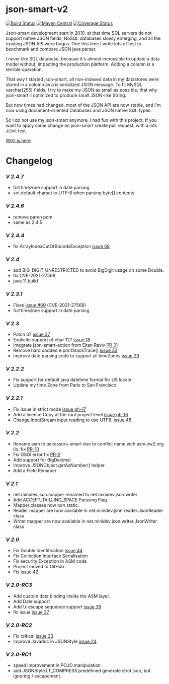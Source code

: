 # json-smart-v2
[![Build Status](https://travis-ci.org/netplex/json-smart-v2.svg?branch=master)](https://travis-ci.org/netplex/json-smart-v2)
[![Maven Central](https://maven-badges.herokuapp.com/maven-central/net.minidev/json-smart/badge.svg?style=flat-square)](https://maven-badges.herokuapp.com/maven-central/net.minidev/json-smart/)
[![Coverage Status](https://coveralls.io/repos/github/netplex/json-smart-v2/badge.svg?branch=master)](https://coveralls.io/github/netplex/json-smart-v2?branch=master)


Json-smart development start in 2010, at that time SQL servers do not support native JSON fields, NoSQL databases slowly emerging, and all the existing JSON API were bogus. One this time I write lots of test to benchmark and compare JSON java parser. 

I never like SQL database, because it's almost impossible to update a data model without, impacting the production platform. Adding a column is a terrible operation.

That way I started json-smart. all non-indexed data in my datastores were stored in a column as a is serialized JSON message. To fit MySQL varchar(255) fields, I try to make my JSON as small as possible, that why json-smart il optimized to produce small JSON-like String.

But now times had changed, most of the JSON API are now stable, and I'm now using document-oriented Databases and JSON native SQL types.

So I do not use my json-smart anymore. I had fun with this project. If you want to apply some change on json-smart create pull request, with a lots JUnit test.


[WIKI is here](https://github.com/netplex/json-smart/wiki)

# Changelog

### *V 2.4.7*
* full timezone support in date parsing
* set default charset to UTF-8 when parsing byte[] contents

### *V 2.4.6*
* remove paren pom
* same as 2.4.5

### *V 2.4.4*
* fix ArrayIndexOutOfBoundsException [issue 68](https://github.com/netplex/json-smart-v2/pull/68)

### *V 2.4*
* add BIG_DIGIT_UNRESTRICTED to avoid BigDigit usage on some Double.
* fix CVE-2021-27568
* java 11 build

### *V 2.3.1*
* Fixes [issue #60](https://github.com/netplex/json-smart-v2/issues/60) (CVE-2021-27568)
* full timezone support in date parsing

### *V 2.3*
* Patch 37 [issue 37](http://code.google.com/p/json-smart/issues/detail?id=37)
* Explicite support of char 127 [issue 18](http://code.google.com/p/json-smart/issues/detail?id=18)
* Integrate json-smart-action from Eitan Raviv [PR 31](https://github.com/netplex/json-smart-v2/pull/31)
* Remove hard codded e.printStackTrace() [issue 33](https://github.com/netplex/json-smart-v2/issues/33)
* Improve date parsing code to support all timeZones [issue 29](https://github.com/netplex/json-smart-v2/issues/29)

### *V 2.2.2*
 * Fix support for default java datetime format for US locale
 * Update my time Zone from Paris to San Francisco.

### *V 2.2.1*
* Fix issue in strict mode [issue gh-17](https://github.com/netplex/json-smart-v2/issues/17)
* Add a licence Copy at the root project level [issue gh-16](https://github.com/netplex/json-smart-v2/issues/16)
* Change InputStream input reading to use UTF8. [issue 48](http://code.google.com/p/json-smart/issues/detail?id=48)

### *V 2.2*
* Rename asm to accessors-smart due to conflict name with asm.ow2.org lib. fix [PR-10](https://github.com/netplex/json-smart-v2/pull/10)
* Fix OSGI error fix [PR-2](https://github.com/netplex/json-smart-v2/pull/2)
* Add support for BigDecimal
* Improve JSONObject.getAsNumber() helper
* Add a Field Remaper

### *V 2.1*
  * net.minidev.json.mapper renamed to net.minidev.json.writer
  * Add ACCEPT_TAILLING_SPACE Parssing Flag.
  * Mapper classes now non static.
  * Reader mapper are now available in net.minidev.json.reader.JsonReader class
  * Writer mapper are now available in net.minidev.json.writer.JsonWriter class

### *V 2.0*
  * Fix Double Identification [issue 44](http://code.google.com/p/json-smart/issues/detail?id=44)
  * Fix Collection Interface Serialisation
  * Fix security Exception in ASM code
  * Project moved to GitHub
  * Fix [issue 42](http://code.google.com/p/json-smart/issues/detail?id=42)

### *V 2.0-RC3*
  * Add custom data binding inside the ASM layer.
  * Add Date support
  * Add \x escape sequence support [issue 39](http://code.google.com/p/json-smart/issues/detail?id=39)
  * fix issue [issue 37](http://code.google.com/p/json-smart/issues/detail?id=37)

### *V 2.0-RC2*
  * Fix critical [issue 23](http://code.google.com/p/json-smart/issues/detail?id=23)
  * Improve Javadoc in JSONStyle [issue 24](http://code.google.com/p/json-smart/issues/detail?id=23)

### *V 2.0-RC1*
  * speed improvement in POJO manipulation
  * add JSONStyle.LT_COMPRESS predefined generate strct json, but ignoring / escapement.
